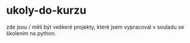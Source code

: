 ﻿# ukoly-do-kurzu
zde jsou / měli být veškeré projekty, které jsem vypracoval v souladu se školením na python. 
